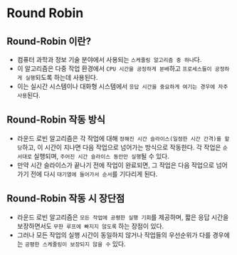 # Round Robin

## Round-Robin 이란?

- 컴퓨터 과학과 정보 기술 분야에서 사용되는 `스케줄링 알고리즘 중 하나`다.
- 이 알고리즘은 다중 작업 환경에서 `CPU 시간을 공정하게 분배`하고 `프로세스들이 공정하게 실행`되도록 하는데 사용된다.
- 이는 실시간 시스템이나 대화형 시스템에서 `응답 시간을 중요하게 여기는 경우에 자주 사용`된다.

## Round-Robin 작동 방식

- 라운드 로빈 알고리즘은 각 작업에 대해 `정해진 시간 슬라이스(일정한 시간 간격)를 할당`하고, 이 시간이 지나면 다음 작업으로 넘어가는 방식으로 작동한다. 각 작업은 `순서대로` 실행되며, `주어진 시간 슬라이스 동안만 실행`될 수 있다.
- 만약 시간 슬라이스가 끝나기 전에 작업이 완료되면, 그 작업은 다음 작업으로 넘어가기 전에 다시 `대기열에 들어가서 순서`를 기다리게 된다.

## Round-Robin 작동 시 장단점

- 라운드 로빈 알고리즘은 `모든 작업에 공평한 실행 기회`를 제공하며, 짧은 응답 시간을 보장하면서도 `무한 루프에 빠지지 않도록` 하는 장점이 있다.
- 그러나 모든 작업의 실행 시간이 동일하지 않거나 작업들의 우선순위가 다를 경우에는 `공평한 스케줄링이 보장되지 않을 수` 있다.
